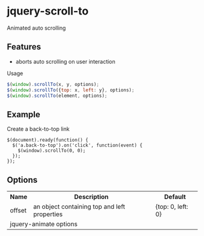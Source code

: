 jquery-scroll-to
================

Animated auto scrolling

Features
--------
* aborts auto scrolling on user interaction

Usage
```js
$(window).scrollTo(x, y, options);
$(window).scrollTo({top: x, left: y}, options);
$(window).scrollTo(element, options);
```

Example
-------

Create a back-to-top link
```
$(document).ready(function() {
  $('a.back-to-top').on('click', function(event) {
    $(window).scrollTo(0, 0);
  });
});
```


Options
-------
<table>
  <tr>
    <th>Name</th><th>Description</th><th>Default</th>
  </tr>
  <tr>
    <td>offset</td><td>an object containing top and left properties</td><td>{top: 0, left: 0}</td>
  </tr>
  <tr>
    <td colspan="3">jquery-animate options</td>
  </tr>
</table>